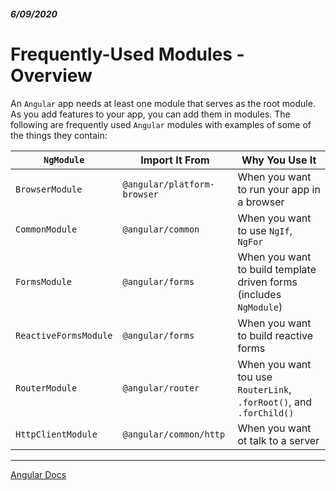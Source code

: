 ##### 6/09/2020
# Frequently-Used Modules - Overview
An `Angular` app needs at least one module that serves as the root module.  As you add features to your app, you can add them in modules.  The following are frequently used `Angular` modules with examples of some of the things they contain:

| `NgModule` | Import It From | Why You Use It |
|---|---|---|
| `BrowserModule` | `@angular/platform-browser` | When you want to run your app in a browser |
| `CommonModule` | `@angular/common` | When you want to use `NgIf`, `NgFor` |
| `FormsModule` | `@angular/forms` | When you want to build template driven forms (includes `NgModule`) |
| `ReactiveFormsModule` | `@angular/forms` | When you want to build reactive forms |
| `RouterModule` | `@angular/router` | When you want tou use `RouterLink`, `.forRoot()`, and `.forChild()` |
| `HttpClientModule` | `@angular/common/http` | When you want ot talk to a server |

---

[Angular Docs](https://angular.io/guide/frequent-ngmodules#frequently-used-modules)